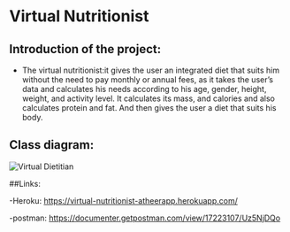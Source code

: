# Virtual Nutritionist

## Introduction of the project:

- The virtual nutritionist:it gives the user an integrated diet that suits him without the need to pay monthly or annual fees, as it takes the user’s data and calculates his needs according to his age, gender, height, weight, and activity level. It calculates its mass, and calories and also calculates protein and fat. And then gives the user a diet that suits his body.


## Class diagram:
![Virtual Dietitian](https://user-images.githubusercontent.com/85463443/173213305-a3233043-a29f-4a76-a15c-65ef430b5d92.png)


##Links:

-Heroku:
https://virtual-nutritionist-atheerapp.herokuapp.com/


-postman:
https://documenter.getpostman.com/view/17223107/Uz5NjDQo
